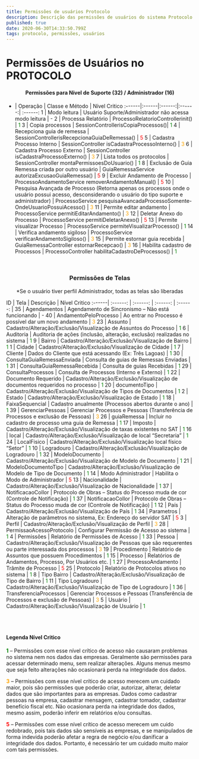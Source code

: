 ```yaml
---
title: Permissões de usuários Protocolo
description: Descrição das permissões de usuários do sistema Protocolo
published: true
date: 2020-06-30T14:33:50.799Z
tags: protocolo, permissões, usuários
---
```


# Permissões de Usuários no PROTOCOLO

#### <center>Permissões para Nível de Suporte (32) / Administrador (16)</center> 

* | Operação | Classe e Método | Nível Critico
:------|:------|:------:|:------:| :------:
1 | Modo leitura | Usuário Suporte/Administrador não acessa modo leitura | -
2 | Processa Relatório | ProcessoRelatorioControllerinit() | <span style="color:green">1</span>
3 | Copia processos | SessionControllerisCopiaProcessos()| <span style="color:green">1</span>
4 | Recepciona guia de remessa | SessionControllerisRecepcionaGuiaDeRemessa() | <span style="color:red">5</span>
5  |  Cadastra Processo Interno  |  SessionController isCadastraProcessoInterno()  |  <span style="color:orange">3</span>
6  |  Cadastra Processo Externo  |  SessionController isCadastraProcessoExterno()  |  <span style="color:orange">3</span>
7  |  Lista todos os protocolos  |  SessionController montaPermissoesDoUsuario()  |  <span style="color:green">1</span>
8  |  Exclusão de Guia Remessa criada por outro usuário  |  GuiaRemessaService autorizaExcusaoGuiaRemessa()  |  <span style="color:red">5</span>
9  |  Excluir Andamento de Processo  |  ProcessoAndamentoService removerAndamentoManual()  |  <span style="color:red">5</span>
10  |  Pesquisa Avançada de Processo (Retorna apenas os processos onde o usuário possui acesso, desconsiderando o usuário do tipo suporte e administrador)  |  ProcessoService pesquisaAvancadaProcessoSomente- OndeUsuarioPossuiAcesso()  |  <span style="color:orange">3</span>
11  |  Permite editar andamento  |  ProcessoService permitiEditarAndamento()  |  <span style="color:orange">3</span>
12  |  Deletar Anexo do Processo  |  ProcessoService permitiDeletarAnexo()  |  <span style="color:red">5</span>
13  |  Permite visualizar Processo  |  ProcessoService permiteVisualizarProcesso()  |  <span style="color:green">1</span>
14  |  Verifica andamento sigiloso  |  ProcessoService verificarAndamentoSigiloso()  |  <span style="color:orange">3</span>
15  |  Permite estornar guia recebida  |  GuiaRemessaController estornarRecepcao()  |  <span style="color:orange">3</span>
16  |  Habilita cadastro de Processos  |  ProcessoController habilitaCadastroDeProcessos()  |  <span style="color:green">1</span>

<br/>

### <center> Permissões de Telas </center> 
<center>*Se o usuário tiver perfil Administrador, todas as telas são liberadas</center>

ID | Tela | Descrição | Nível Critico
:------| :------: | :------: | :------: | :------: |
35  |  Agendamentos  |  Agendamento de Sincronismo – Não está funcionando  |  -
40  |  AndamentoPeloProcesso  |  Ao entrar no Processo é possível dar um novo andamento  |  <span style="color:orange">3</span>
23  |  Assunto  |  Cadastro/Alteração/Exclusão/Visualização de Assuntos do Processo  |  <span style="color:green">1</span>
6  |  Auditoria  |  Auditoria de ações (inclusão, alteração, exclusão) realizadas no sistema  |  <span style="color:green">1</span>
9  |  Bairro  |  Cadastro/Alteração/Exclusão/Visualização de Bairro  |  <span style="color:green">1</span>
1  |  Cidade  |  Cadastro/Alteração/Exclusão/Visualização de Cidade  |  <span style="color:green">1</span>
7  |  Cliente  |  Dados do Cliente que está acessando (Ex: Três Lagoas)  |  <span style="color:green">1</span>
30  |  ConsultaGuiaRemessaEnviada  |  Consulta de guias de Remessas Enviadas  |  <span style="color:green">1</span>
31  |  ConsultaGuiaRemessaRecebida  |  Consulta de guias Recebidas  |  <span style="color:green">1</span>
29  |  ConsultaProcessos  |  Consulta de Processos (Interno e Externo)  |  <span style="color:green">1</span>
22  |  Documento Requerido  |  Cadastro/Alteração/Exclusão/Visualização de documentos requeridos no processo  |  <span style="color:green">1</span>
20  |  documentoTipo  |  Cadastro/Alteração/Exclusão/Visualização de Tipos de Documentos  |  <span style="color:green">1</span>
2  |  Estado  |  Cadastro/Alteração/Exclusão/Visualização de Estado  |  <span style="color:green">1</span>
18  |  FaixaSequencial  |  Cadastro anualmente (Processos abertos durante o ano)  |  <span style="color:green">1</span>
39  |  GerenciarPessoas  |  Gerenciar Processos e Pessoas (Transferência de Processos e exclusão de Pessoas)  |  <span style="color:orange">3</span>
26  |  guiaRemessa  |  Incluir no cadastro de processo uma guia de Remessa  |  <span style="color:green">1</span>
17  |  Imposto  |  Cadastro/Alteração/Exclusão/Visualização de taxas existentes no SAT  |  <span style="color:green">1</span>
16  |  local  |  Cadastro/Alteração/Exclusão/Visualização de local “Secretaria”  |  <span style="color:green">1</span>
24  |  LocalFisico  |  Cadastro/Alteração/Exclusão/Visualização local físico “Setor”  |  <span style="color:green">1</span>
10  |  Logradouro  |  Cadastro/Alteração/Exclusão/Visualização de Logradouro  |  <span style="color:green">1</span>
32  |  ModeloDocumento  |  Cadastro/Alteração/Exclusão/Visualização de Modelo de Documento  |  <span style="color:green">1</span>
21  |  ModeloDocumentoTipo  |  Cadastro/Alteração/Exclusão/Visualização de Modelo de Tipo de Documento  |  <span style="color:green">1</span>
14  |  Modo Administrador  |  Habilita o Modo de Administrador  |  <span style="color:red">5</span>
13  |  Nacionalidade  |  Cadastro/Alteração/Exclusão/Visualização de Nacionalidade  |  <span style="color:green">1</span>
37  |  NotificacaoCollor  |  Protocolo de Obras – Status do Processo muda de cor (Controle de Notificação)  |  <span style="color:green">1</span>
37  |  NotificacaoCollor  |  Protocolo de Obras – Status do Processo muda de cor (Controle de Notificação)  |  <span style="color:green">1</span>
12  |  País  |  Cadastro/Alteração/Exclusão/Visualização de País  |  <span style="color:green">1</span>
34  |  Parametros  |  Alteração de parâmetros no sistema, Ex: Endereço do servidor SAT  |  <span style="color:red">5</span>
3  |  Perfil  |  Cadastro/Alteração/Exclusão/Visualização de Perfil  |  <span style="color:orange">3</span>
28  |  PermissaoAcessoProtocolo  |  Configurar Permissão de Acesso ao sistema  |  <span style="color:green">1</span>
4  |  Permissões  |  Relatório de Permissões de Acesso  |  <span style="color:green">1</span>
33  |  Pessoa  |  Cadastro/Alteração/Exclusão/Visualização de Pessoas que são requerentes ou parte interessada dos processos  |  <span style="color:orange">3</span>
19  |  Procedimento  |  Relatório de Assuntos que possuem Procedimentos  |  <span style="color:green">1</span>
15  |  Processo  |  Relatórios de Andamentos, Processo, Por Usuários etc.  |  <span style="color:green">1</span>
27  |  ProcessoAndamento  |  Trâmite de Processo  |  <span style="color:red">5</span>
25  |  Protocolo  |  Relatório de Protocolos ativos no sistema  |  <span style="color:green">1</span>
8  |  Tipo Bairro  |  Cadastro/Alteração/Exclusão/Visualização de Tipo de Bairro  |  <span style="color:green">1</span>
11  |  Tipo Logradouro  |  Cadastro/Alteração/Exclusão/Visualização de Tipo de Logradouro  |  <span style="color:green">1</span>
36  |  TransferenciaProcessos  |  Gerenciar Processos e Pessoas (Transferência de Processos e exclusão de Pessoas)  |  <span style="color:orange">3</span>
5  |  Usuário  |  Cadastro/Alteração/Exclusão/Visualização de Usuário  |  <span style="color:green">1</span>

<br/><br/>

#### Legenda Nível Critico
<span style="color:green">**1**</span>  – Permissões com esse nível crítico de acesso não causaram problemas no sistema nem
nos dados das empresas. Geralmente são permissões para acessar determinado menu, sem
realizar alterações. Alguns menus mesmo que seja feito alterações não ocasionará perda
na integridade dos dados.

<span style="color:orange">**3**</span> – Permissões com esse nível crítico de acesso merecem um cuidado maior, pois são
permissões que poderão criar, autorizar, alterar, deletar dados que são importantes para
as empresas. Dados como cadastrar pessoas na empresa, cadastrar mensagem, cadastrar
tomador, cadastrar benefício fiscal etc. Não ocasionara perda na integridade dos dados,
mesmo assim, poderão inferir em relatórios e/ou consultas.

<span style="color:red">**5**</span> – Permissões com esse nível crítico de acesso merecem um cuido redobrado, pois tais
dados são sensíveis as empresas, e se manipulados de forma indevida poderão afetar a
regra de negócio e/ou danificar a integridade dos dados. Portanto, é necessário ter um
cuidado muito maior com tais permissões.